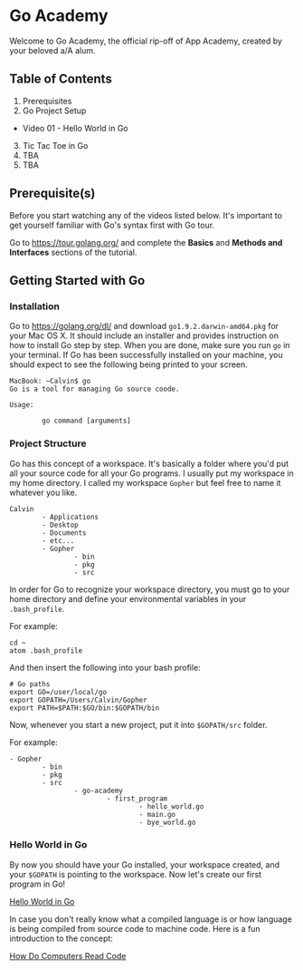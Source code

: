 # Go Academy
Welcome to Go Academy, the official rip-off of App Academy, created by your beloved a/A alum.

## Table of Contents
1. Prerequisites
2. Go Project Setup
  * Video 01 - Hello World in Go
3. Tic Tac Toe in Go
4. TBA
5. TBA

## Prerequisite(s)
Before you start watching any of the videos listed below. It's important to get yourself familiar with Go's syntax first
with Go tour.

Go to https://tour.golang.org/ and complete the **Basics** and **Methods and Interfaces** sections of the tutorial.

## Getting Started with Go
### Installation
Go to https://golang.org/dl/ and download `go1.9.2.darwin-amd64.pkg` for your Mac OS X. It should include an installer and
provides instruction on how to install Go step by step. When you are done, make sure you run `go` in your terminal. If
Go has been successfully installed on your machine, you should expect to see the following being printed to your screen.

```
MacBook: ~Calvin$ go
Go is a tool for managing Go source coode.

Usage:

        go command [arguments]
```

### Project Structure
Go has this concept of a workspace. It's basically a folder where you'd put all your source code for all your Go programs.
I usually put my workspace in my home directory. I called my workspace `Gopher` but feel free to name it whatever you like.
```
Calvin
        - Applications
        - Desktop
        - Documents
        - etc...
        - Gopher
                - bin
                - pkg
                - src
```

In order for Go to recognize your workspace directory, you must go to your home directory and define your environmental
variables in your `.bash_profile`.

For example:
```
cd ~
atom .bash_profile
```

And then insert the following into your bash profile:
```
# Go paths
export GO=/user/local/go
export GOPATH=/Users/Calvin/Gopher
export PATH=$PATH:$GO/bin:$GOPATH/bin
```

Now, whenever you start a new project, put it into `$GOPATH/src` folder.

For example:
```
- Gopher
        - bin
        - pkg
        - src
                - go-academy
                        - first_program
                                - hello_world.go
                                - main.go
                                - bye_world.go
```

### Hello World in Go
By now you should have your Go installed, your workspace created, and your `$GOPATH` is pointing to the workspace. Now let's create our first program in Go!

[Hello World in Go](https://youtu.be/5-FFapKA9sM)

In case you don't really know what a compiled language is or how language is being compiled from source code to machine code. Here is a fun introduction to the concept:

[How Do Computers Read Code ](https://www.youtube.com/watch?v=QXjU9qTsYCc)
